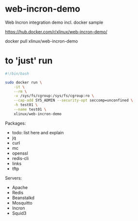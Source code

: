 # web-incron-demo

Web Incron integration demo incl. docker sample

https://hub.docker.com/r/xlinux/web-incron-demo/

docker pull xlinux/web-incron-demo

# to 'just' run

```bash
#!/bin/bash

sudo docker run \
    -it \
    --rm \
    -v /sys/fs/cgroup:/sys/fs/cgroup:ro \
    --cap-add SYS_ADMIN --security-opt seccomp=unconfined \
    -h test01 \
    --name test01 \
    xlinux/web-incron-demo
```

Packages:

 - todo: list here and explain
 - jq
 - curl
 - mc
 - openssl
 - redis-cli
 - links
 - tftp

Servers:

 - Apache
 - Redis
 - Beanstalkd
 - Mosquitto
 - Incron
 - Squid3